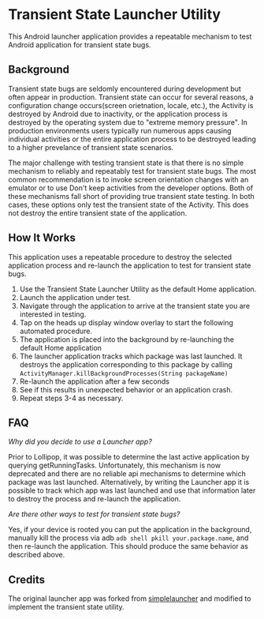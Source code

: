 # Transient State Launcher Utility

This Android launcher application provides a repeatable mechanism to test Android application for transient state bugs.

## Background
Transient state bugs are seldomly encountered during development but often appear in production. Transient state can occur for several reasons,
a configuration change occurs(screen orietnation, locale, etc.), the Activity is destroyed by Android due to inactivity, or the application process
is destroyed by the operating system due to "extreme memory pressure". In production environments users typically run numerous apps causing
individual activities or the entire application process to be destroyed leading to a higher prevelance of transient state scenarios.

The major challenge with testing transient state is that there is no simple mechanism to reliably and repeatably test for transient state bugs. The
most common recommendation is to invoke screen orientation changes with an emulator or to use Don't keep activities from the developer options. Both of
these mechanisms fall short of providing true transient state testing. In both cases, these options only test the transient state of the Activity. This
does not destroy the entire transient state of the application. 

## How It Works
This application uses a repeatable procedure to destroy the selected application process and re-launch the application to test for transient state bugs.

1. Use the Transient State Launcher Utility as the default Home application.
2. Launch the application under test.
3. Navigate through the application to arrive at the transient state you are interested in testing.
4. Tap on the heads up display window overlay to start the following automated procedure.
  1. The application is placed into the background by re-launching the default Home application
  2. The launcher application tracks which package was last launched. It destroys the application corresponding to this package by calling ``` ActivityManager.killBackgroundProcesses(String packageName) ```
  3. Re-launch the application after a few seconds
  4. See if this results in unexpected behavior or an application crash.
5. Repeat steps 3-4 as necessary.

## FAQ

*Why did you decide to use a Launcher app?*

Prior to Lollipop, it was possible to determine the last active application by querying getRunningTasks. Unfortunately, this mechanism is now deprecated
and there are no reliable api mechanisms to determine which package was last launched. Alternatively, by writing the Launcher app it is possible to track
which app was last launched and use that information later to destroy the process and re-launch the application.

*Are there other ways to test for transient state bugs?*

Yes, if your device is rooted you can put the application in the background, manually kill the process via adb ``` adb shell pkill your.package.name ```, and then re-launch the application. This should produce the same behavior as described above.


## Credits

The original launcher app was forked from [simplelauncher](https://github.com/arnabc/simplelauncher) and modified to implement the transient state utility.
